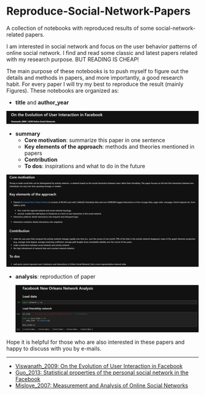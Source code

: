 # Reproduce-Social-Network-Papers
A collection of notebooks with reproduced results of some social-network-related papers.

I am interested in social network and focus on the user behavior patterns of online social network. I find and read some classic and latest papers related with my research purpose. BUT READING IS CHEAP! 

The main purpose of these notebooks is to push myself to figure out the details and methods in papers, and more importantly, a good research habit. For every paper I will try my best to reproduce the result (mainly Figures). These notebooks are organized as:

- **title** and **author_year**

![Image](https://github.com/andrewpan1027/Reproduce-Social-Network-Papers/blob/master/readme-pics/1.PNG)

- **summary**
  - **Core motivation**: summarize this paper in one sentence
  - **Key elements of the approach**: methods and theories mentioned in papers
  - **Contribution**
  - **To dos**: inspirations and what to do in the future

![Image](https://github.com/andrewpan1027/Reproduce-Social-Network-Papers/blob/master/readme-pics/2.PNG)

- **analysis**: reproduction of paper

  ![Image](https://github.com/andrewpan1027/Reproduce-Social-Network-Papers/blob/master/readme-pics/3.PNG)

Hope it is helpful for those who are also interested in these papers and happy to discuss with you by e-mails.

---

- [Viswanath_2009: On the Evolution of User Interaction in Facebook](https://nbviewer.jupyter.org/github/andrewpan1027/Reproduce-Social-Network-Papers/blob/master/Viswanath_2009.ipynb)
- [Guo_2013: Statistical properties of the personal social network in the Facebook](https://nbviewer.jupyter.org/github/andrewpan1027/Reproduce-Social-Network-Papers/blob/master/Guo_2013.ipynb)
- [Mislove_2007: Measurement and Analysis of Online Social Networks](https://nbviewer.jupyter.org/github/andrewpan1027/Reproduce-Social-Network-Papers/blob/master/Mislove_2007.ipynb)